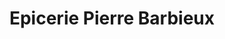 ---
title: "Epicerie Pierre Barbieux"
url: /le-bar-sur-loup/epicerie-pierre-barbieux/
shop: Lebensmittel
---